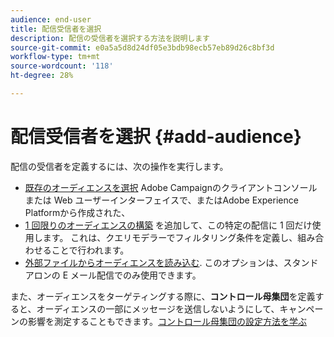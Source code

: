 ```yaml
---
audience: end-user
title: 配信受信者を選択
description: 配信の受信者を選択する方法を説明します
source-git-commit: e0a5a5d8d24df05e3bdb98ecb57eb89d26c8bf3d
workflow-type: tm+mt
source-wordcount: '118'
ht-degree: 28%

---
```



# 配信受信者を選択 {#add-audience}

配信の受信者を定義するには、次の操作を実行します。

* [既存のオーディエンスを選択](add-audience.md) Adobe Campaignのクライアントコンソールまたは Web ユーザーインターフェイスで、またはAdobe Experience Platformから作成された、
* [1 回限りのオーディエンスの構築](one-time-audience.md) を追加して、この特定の配信に 1 回だけ使用します。 これは、クエリモデラーでフィルタリング条件を定義し、組み合わせることで行われます。
* [外部ファイルからオーディエンスを読み込む](file-audience.md). このオプションは、スタンドアロンの E メール配信でのみ使用できます。

また、オーディエンスをターゲティングする際に、**コントロール母集団**&#x200B;を定義すると、オーディエンスの一部にメッセージを送信しないようにして、キャンペーンの影響を測定することもできます。[コントロール母集団の設定方法を学ぶ](control-group.md)
